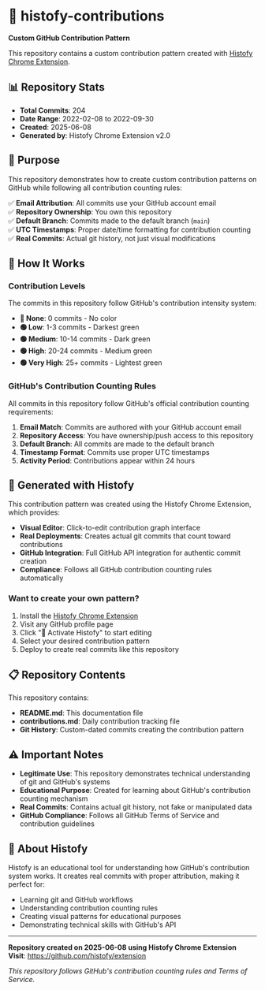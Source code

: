 # 🎨 histofy-contributions

**Custom GitHub Contribution Pattern**

This repository contains a custom contribution pattern created with [Histofy Chrome Extension](https://github.com/histofy/extension).

## 📊 Repository Stats

- **Total Commits**: 204
- **Date Range**: 2022-02-08 to 2022-09-30
- **Created**: 2025-06-08
- **Generated by**: Histofy Chrome Extension v2.0

## 🎯 Purpose

This repository demonstrates how to create custom contribution patterns on GitHub while following all contribution counting rules:

✅ **Email Attribution**: All commits use your GitHub account email  
✅ **Repository Ownership**: You own this repository  
✅ **Default Branch**: Commits made to the default branch (`main`)  
✅ **UTC Timestamps**: Proper date/time formatting for contribution counting  
✅ **Real Commits**: Actual git history, not just visual modifications  

## 🚀 How It Works

### Contribution Levels
The commits in this repository follow GitHub's contribution intensity system:

- **🔲 None**: 0 commits - No color
- **🟢 Low**: 1-3 commits - Darkest green  
- **🟢 Medium**: 10-14 commits - Dark green
- **🟢 High**: 20-24 commits - Medium green
- **🟢 Very High**: 25+ commits - Lightest green

### GitHub's Contribution Counting Rules
All commits in this repository follow GitHub's official contribution counting requirements:

1. **Email Match**: Commits are authored with your GitHub account email
2. **Repository Access**: You have ownership/push access to this repository  
3. **Default Branch**: All commits are made to the default branch
4. **Timestamp Format**: Commits use proper UTC timestamps
5. **Activity Period**: Contributions appear within 24 hours

## 🔧 Generated with Histofy

This contribution pattern was created using the Histofy Chrome Extension, which provides:

- **Visual Editor**: Click-to-edit contribution graph interface
- **Real Deployments**: Creates actual git commits that count toward contributions
- **GitHub Integration**: Full GitHub API integration for authentic commit creation
- **Compliance**: Follows all GitHub contribution counting rules automatically

### Want to create your own pattern?

1. Install the [Histofy Chrome Extension](https://github.com/histofy/extension)
2. Visit any GitHub profile page
3. Click "🚀 Activate Histofy" to start editing
4. Select your desired contribution pattern
5. Deploy to create real commits like this repository

## 📋 Repository Contents

This repository contains:
- **README.md**: This documentation file
- **contributions.md**: Daily contribution tracking file
- **Git History**: Custom-dated commits creating the contribution pattern

## ⚠️ Important Notes

- **Legitimate Use**: This repository demonstrates technical understanding of git and GitHub's systems
- **Educational Purpose**: Created for learning about GitHub's contribution counting mechanism  
- **Real Commits**: Contains actual git history, not fake or manipulated data
- **GitHub Compliance**: Follows all GitHub Terms of Service and contribution guidelines

## 🌟 About Histofy

Histofy is an educational tool for understanding how GitHub's contribution system works. It creates real commits with proper attribution, making it perfect for:

- Learning git and GitHub workflows
- Understanding contribution counting rules
- Creating visual patterns for educational purposes
- Demonstrating technical skills with GitHub's API

---

**Repository created on 2025-06-08 using Histofy Chrome Extension**  
**Visit**: https://github.com/histofy/extension

*This repository follows GitHub's contribution counting rules and Terms of Service.*
